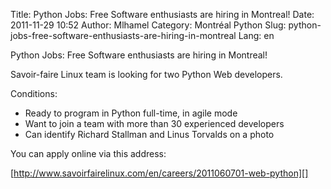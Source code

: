 Title: Python Jobs: Free Software enthusiasts are hiring in Montreal!
Date: 2011-11-29 10:52
Author: Mlhamel
Category: Montréal Python
Slug: python-jobs-free-software-enthusiasts-are-hiring-in-montreal
Lang: en

<!--:en-->

Python Jobs: Free Software enthusiasts are hiring in Montreal!

Savoir-faire Linux team is looking for two Python Web developers.

Conditions:

-   Ready to program in Python full-time, in agile mode
-   Want to join a team with more than 30 experienced developers
-   Can identify Richard Stallman and Linus Torvalds on a photo

</p>
You can apply online via this address:

[http://www.savoirfairelinux.com/en/careers/2011060701-web-python][]

  [http://www.savoirfairelinux.com/en/careers/2011060701-web-python]: http://www.savoirfairelinux.com/en/careers/2011060701-web-python
